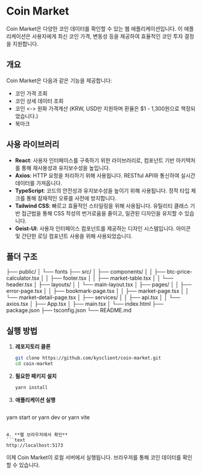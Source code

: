 # Coin Market

Coin Market은 다양한 코인 데이터를 확인할 수 있는 웹 애플리케이션입니다. 이 애플리케이션은 사용자에게 최신 코인 가격, 변동성 등을 제공하여 효율적인 코인 투자 결정을 지원합니다.

## 개요

Coin Market은 다음과 같은 기능을 제공합니다:

- 코인 가격 조회
- 코인 상세 데이터 조회
- 코인 <-> 원화 가격계산 (KRW, USD만 지원하며 환율은 $1 - 1,300원으로 책정되었습니다.)
- 북마크

## 사용 라이브러리

- **React**: 사용자 인터페이스를 구축하기 위한 라이브러리로, 컴포넌트 기반 아키텍처를 통해 재사용성과 유지보수성을 높입니다.
- **Axios**: HTTP 요청을 처리하기 위해 사용됩니다. RESTful API와 통신하여 실시간 데이터를 가져옵니다.
- **TypeScript**: 코드의 안전성과 유지보수성을 높이기 위해 사용됩니다. 정적 타입 체크를 통해 잠재적인 오류를 사전에 방지합니다.
- **Tailwind CSS**: 빠르고 효율적인 스타일링을 위해 사용됩니다. 유틸리티 클래스 기반 접근법을 통해 CSS 작성의 번거로움을 줄이고, 일관된 디자인을 유지할 수 있습니다.
- **Geist-UI**: 사용자 인터페이스 컴포넌트를 제공하는 디자인 시스템입니다. 아이콘 및 간단한 로딩 컴포넌트 사용을 위해 사용되었습니다.

## 폴더 구조

├── public/
│ └── fonts
├── src/
│ ├── components/
│ │ ├── btc-price-calculator.tsx
│ │ ├── footer.tsx
│ │ ├── market-table.tsx
│ │ └── header.tsx
│ ├── layouts/
│ │ └── main-layout.tsx
│ ├── pages/
│ │ ├── error-page.tsx
│ │ ├── bookmark-page.tsx
│ │ ├── market-page.tsx
│ │ └── market-detail-page.tsx
│ ├── services/
│ │ ├── api.tsx
│ │ └── axios.tsx
│ ├── App.tsx
│ ├── main.tsx
│ └── index.html
├── package.json
├── tsconfig.json
└── README.md

## 실행 방법

1. **레포지토리 클론**

   ```bash
   git clone https://github.com/kysclient/coin-market.git
   cd coin-market
   ```

2. **필요한 패키지 설치**

   ```bash
   yarn install
   ```

3. **애플리케이션 실행**

   ```bash
  yarn start
   or
  yarn dev
  or
  yarn vite

   ```

4. **웹 브라우저에서 확인**
   ```text
   http://localhost:5173
   ```

이제 Coin Market이 로컬 서버에서 실행됩니다. 브라우저를 통해 코인 데이터를 확인할 수 있습니다.
